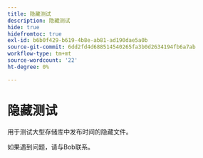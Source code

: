 ```yaml
---
title: 隐藏测试
description: 隐藏测试
hide: true
hidefromtoc: true
exl-id: b6b0f429-b619-4b8e-ab81-ad190dae5a0b
source-git-commit: 6dd2fd4d688514540265fa3b0d2634194fb6a7ab
workflow-type: tm+mt
source-wordcount: '22'
ht-degree: 0%

---
```


# 隐藏测试

用于测试大型存储库中发布时间的隐藏文件。

如果遇到问题，请与Bob联系。
